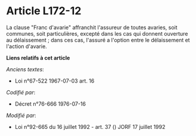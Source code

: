 # Article L172-12

La clause "Franc d'avarie" affranchit l'assureur de toutes avaries, soit communes, soit particulières, excepté dans les cas
qui donnent ouverture au délaissement ; dans ces cas, l'assuré a l'option entre le délaissement et l'action d'avarie.

**Liens relatifs à cet article**

_Anciens textes_:

  - Loi n°67-522 1967-07-03 art. 16

_Codifié par_:

  - Décret n°76-666 1976-07-16

_Modifié par_:

  - Loi n°92-665 du 16 juillet 1992 - art. 37 () JORF 17 juillet 1992
